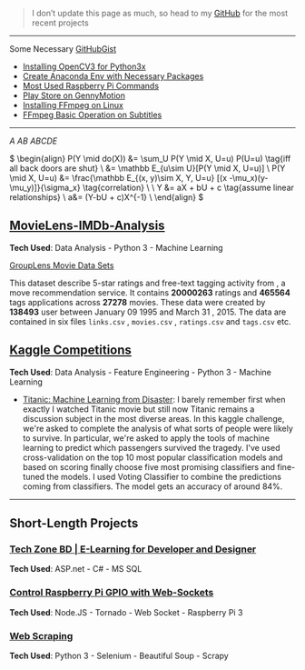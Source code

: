 
> I don’t update this page as much, so head to my [GitHub](https://github.com/iphton) for the most recent projects

---

Some Necessary [GitHubGist](https://gist.github.com/iphton) 
- [Installing OpenCV3 for Python3x](https://gist.github.com/iphton/4af8e9a3accfdcf2511ee4ced26a1d77)
- [Create Anaconda Env with Necessary Packages](https://gist.github.com/iphton/ecf250c2d49af73fdeb92982723d7016)
- [Most Used Raspberry Pi Commands](https://gist.github.com/iphton/92c29a45ffdd73b0e327301840e9b3b3)
- [Play Store on GennyMotion](https://gist.github.com/iphton/dd4fcbf4e1c3fe809ba01cfe2d6a0892)
- [Installing FFmpeg on Linux](https://gist.github.com/iphton/1a251a673a3eeb985930392ea4440f74)
- [FFmpeg Basic Operation on Subtitles](https://gist.github.com/iphton/7d5511941970e8b448453980f47f9ec3)

---

$A$ $AB$ $ABCDE$


$
\begin{align}
P(Y \mid do(X)) &= \sum_U P(Y \mid X, U=u) P(U=u) \tag{iff all back doors are shut} \\
&= \mathbb E_{u\sim U}[P(Y \mid X, U=u)] \\
P(Y \mid X, U=u) &=  \frac{\mathbb E_{(x, y)\sim X, Y, U=u} [(x -\mu_x)(y-\mu_y)]}{\sigma_x} \tag{correlation}  \\
\\
Y &= aX + bU + c \tag{assume linear relationships} \\
a&= (Y-bU + c)X^{-1} \\
\end{align}
$




## [MovieLens-IMDb-Analysis](https://github.com/iphton/MovieLens-IMDB-Analysis)
**Tech Used**: Data Analysis - Python 3 - Machine Learning

[GroupLens Movie Data Sets](http://grouplens.org/datasets/)

This dataset describe 5-star ratings and free-text tagging activity from , a move recommendation service. It contains **20000263** ratings and **465564** tags applications across **27278** movies. These data were created by **138493** user between January 09 1995 and March 31 , 2015. The data are contained in six files `links.csv` , `movies.csv` , `ratings.csv` and `tags.csv` etc.


## [Kaggle Competitions](https://github.com/iphton/Kaggle-Competition)
**Tech Used**: Data Analysis - Feature Engineering - Python 3 - Machine Learning

- [Titanic: Machine Learning from Disaster](http://nbviewer.jupyter.org/github/iphton/Kaggle-Competition/blob/gh-pages/Titanic%20Competition/Notebook/Predict%20survival%20on%20the%20Titanic.ipynb#5-bullet): I barely remember first when exactly I watched Titanic movie but still now Titanic remains a discussion subject in the most diverse areas. In this kaggle challenge, we're asked to complete the analysis of what sorts of people were likely to survive. In particular, we're asked to apply the tools of machine learning to predict which passengers survived the tragedy. I've used cross-validation on the top 10 most popular classification models and based on scoring finally choose five most promising classifiers and fine-tuned the models. I used Voting Classifier to combine the predictions coming from classifiers. The model gets an accuracy of around 84%. 

---

## Short-Length Projects

### [Tech Zone BD | E-Learning for Developer and Designer](https://github.com/iphton/Tech-Zone)
**Tech Used**: ASP.net - C# - MS SQL

### [Control Raspberry Pi GPIO with Web-Sockets](https://github.com/iphton/Raspberry-Pi-WebSocket)
**Tech Used**: Node.JS - Tornado - Web Socket - Raspberry Pi 3

### [Web Scraping](https://github.com/iphton/Data-Scraping)
**Tech Used**: Python 3 - Selenium - Beautiful Soup - Scrapy
